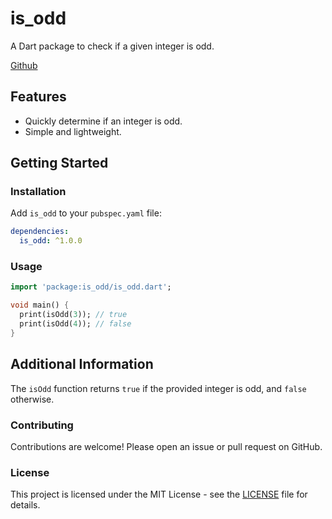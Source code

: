 # is_odd

A Dart package to check if a given integer is odd.

[Github](https://github.com/matusalaermiyas/is_odd.git)

## Features

- Quickly determine if an integer is odd.
- Simple and lightweight.

## Getting Started

### Installation

Add `is_odd` to your `pubspec.yaml` file:

```yaml
dependencies:
  is_odd: ^1.0.0
```

### Usage

```dart
import 'package:is_odd/is_odd.dart';

void main() {
  print(isOdd(3)); // true
  print(isOdd(4)); // false
}
```

## Additional Information

The `isOdd` function returns `true` if the provided integer is odd, and `false` otherwise.

### Contributing

Contributions are welcome! Please open an issue or pull request on GitHub.

### License

This project is licensed under the MIT License - see the [LICENSE](LICENSE) file for details.
